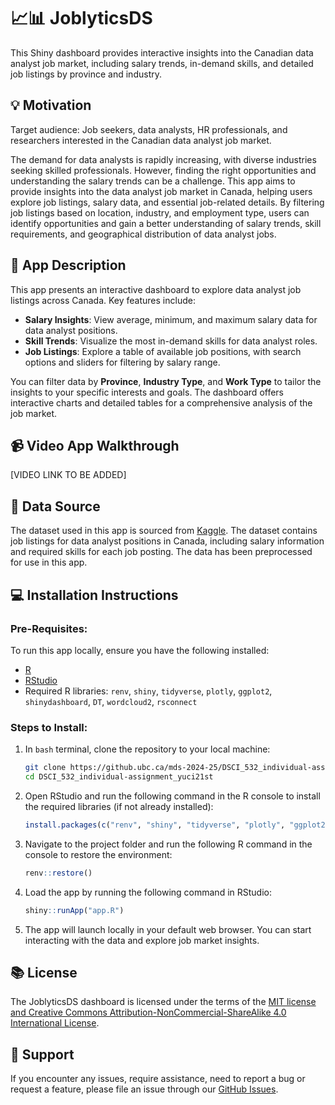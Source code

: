 # 📈📊 JoblyticsDS

This Shiny dashboard provides interactive insights into the Canadian data analyst job market, including salary trends, in-demand skills, and detailed job listings by province and industry.

## 💡 Motivation
Target audience: Job seekers, data analysts, HR professionals, and researchers interested in the Canadian data analyst job market.

The demand for data analysts is rapidly increasing, with diverse industries seeking skilled professionals. However, finding the right opportunities and understanding the salary trends can be a challenge. This app aims to provide insights into the data analyst job market in Canada, helping users explore job listings, salary data, and essential job-related details. By filtering job listings based on location, industry, and employment type, users can identify opportunities and gain a better understanding of salary trends, skill requirements, and geographical distribution of data analyst jobs.

## 📖 App Description
This app presents an interactive dashboard to explore data analyst job listings across Canada. Key features include:

- **Salary Insights**: View average, minimum, and maximum salary data for data analyst positions.
- **Skill Trends**: Visualize the most in-demand skills for data analyst roles.
- **Job Listings**: Explore a table of available job positions, with search options and sliders for filtering by salary range.
  
You can filter data by **Province**, **Industry Type**, and **Work Type** to tailor the insights to your specific interests and goals. The dashboard offers interactive charts and detailed tables for a comprehensive analysis of the job market.

## 📹 Video App Walkthrough
[VIDEO LINK TO BE ADDED]

## 🔢 Data Source

The dataset used in this app is sourced from [Kaggle](https://www.kaggle.com/datasets/amanbhattarai695/data-analyst-job-roles-in-canada). The dataset contains job listings for data analyst positions in Canada, including salary information and required skills for each job posting. The data has been preprocessed for use in this app.

## 💻 Installation Instructions

### Pre-Requisites:
To run this app locally, ensure you have the following installed:
- [R](https://cran.r-project.org/)
- [RStudio](https://posit.co/download/rstudio-desktop/)
- Required R libraries: `renv`, `shiny`, `tidyverse`, `plotly`, `ggplot2`, `shinydashboard`, `DT`, `wordcloud2`, `rsconnect`

### Steps to Install:

1. In `bash` terminal, clone the repository to your local machine:
   ```bash
   git clone https://github.ubc.ca/mds-2024-25/DSCI_532_individual-assignment_yuci21st.git
   cd DSCI_532_individual-assignment_yuci21st
   ```

2. Open RStudio and run the following command in the R console to install the required libraries (if not already installed):
    ```R
    install.packages(c("renv", "shiny", "tidyverse", "plotly", "ggplot2", "shinydashboard", "DT", "wordcloud2", "rsconnect"))
    ```

3. Navigate to the project folder and run the following R command in the console to restore the environment:
    ```R
    renv::restore()
    ```

4. Load the app by running the following command in RStudio:
    ```R
    shiny::runApp("app.R")
    ```

5. The app will launch locally in your default web browser. You can start interacting with the data and explore job market insights.

## 📚 License

The JoblyticsDS dashboard is licensed under the terms of the [MIT license and Creative Commons Attribution-NonCommercial-ShareAlike 4.0 International License](./LICENSE.md).

## 🤜 Support

If you encounter any issues, require assistance, need to report a bug or request a feature, please file an issue through our [GitHub Issues](https://github.ubc.ca/mds-2024-25/DSCI_532_individual-assignment_yuci21st/issues).